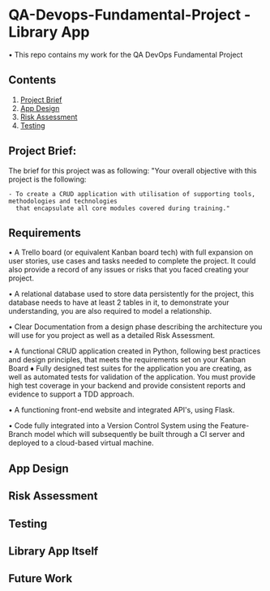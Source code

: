 # QA-Devops-Fundamental-Project - Library App
• This repo contains my work for the QA DevOps Fundamental Project <br>

## Contents
1. [Project Brief](#project-brief)
2. [App Design](#app-design)
3. [Risk Assessment](#risk-assessment)
4. [Testing](#testing)


## Project Brief:
The brief for this project was as following:
    "Your overall objective with this project is the following:
    
    - To create a CRUD application with utilisation of supporting tools, methodologies and technologies 
      that encapsulate all core modules covered during training."

## Requirements
• A Trello board (or equivalent Kanban board tech) with full expansion
on user stories, use cases and tasks needed to complete the project.
It could also provide a record of any issues or risks that you faced
creating your project.

• A relational database used to store data persistently for the
project, this database needs to have at least 2 tables in it, to
demonstrate your understanding, you are also required to model a
relationship.

• Clear Documentation from a design phase describing the architecture
you will use for you project as well as a detailed Risk Assessment.

• A functional CRUD application created in Python, following best
practices and design principles, that meets the requirements set on
your Kanban Board
♦ Fully designed test suites for the application you are creating, as
well as automated tests for validation of the application. You must
provide high test coverage in your backend and provide consistent
reports and evidence to support a TDD approach.

• A functioning front-end website and integrated API's, using Flask.

• Code fully integrated into a Version Control System using the
Feature-Branch model which will subsequently be built through a CI
server and deployed to a cloud-based virtual machine.

## App Design

## Risk Assessment

## Testing

## Library App Itself          

## Future Work








